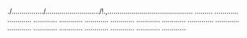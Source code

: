 ./................/.........................../!.,........................................... .........
............
............
............
............
............
............
............
............
.............
............
............
............
............
............
............
............
............


